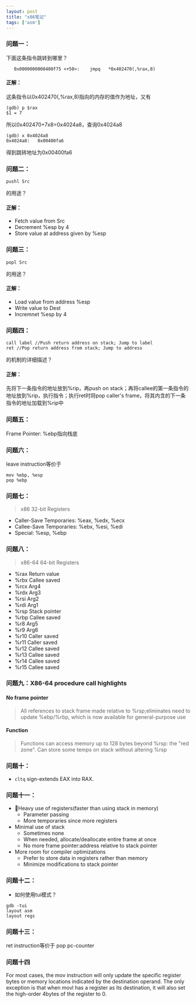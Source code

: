```yaml
---
layout: post
title: "x86笔记"
tags: ['asm']
---
```

### 问题一：
下面这条指令跳转到哪里？
```
   0x0000000000400f75 <+50>:	jmpq   *0x402470(,%rax,8)
```
#### 正解：
这条指令以0x402470(,%rax,8)指向的内存的值作为地址，又有
```
(gdb) p $rax
$1 = 7
```
所以0x402470+7x8=0x4024a8，查询0x4024a8
```
(gdb) x 0x4024a8
0x4024a8:	0x00400fa6
```
得到跳转地址为0x00400fa6
### 问题二：
```
pushl Src
```
的用途？
#### 正解：
- Fetch value from Src
- Decrement %esp by 4
- Store value at address given by %esp
### 问题三：
```
popl Src
```
的用途？
#### 正解：
- Load value from address %esp
- Write value to Dest
- Incremnet %esp by 4
### 问题四：
```
call label //Push return address on stack; Jump to label
ret //Pop return address from stack; Jump to address
```
的机制的详细描述？
#### 正解：
先将下一条指令的地址放到%rip，再push on stack；再将callee的第一条指令的地址放到%rip，执行指令；执行ret时将pop caller's frame，将其内含的下一条指令的地址加载到%rip中
### 问题五：
Frame Pointer: %ebp指向栈底
### 问题六：
leave instruction等价于
```
mov %ebp, %esp
pop %ebp
```
### 问题七：
> x86 32-bit Registers
- Caller-Save Temporaries: %eax, %edx, %ecx
- Callee-Save Temporaries: %ebx, %esi, %edi
- Special: %esp, %ebp

### 问题八：
> x86-64 64-bit Registers
- %rax Return value
- %rbx Callee saved
- %rcx Arg4
- %rdx Arg3
- %rsi Arg2
- %rdi Arg1
- %rsp Stack pointer
- %rbp Callee saved
- %r8 Arg5
- %r9 Arg6
- %r10 Caller saved
- %r11 Caller saved
- %r12 Callee saved
- %r13 Callee saved
- %r14 Callee saved
- %r15 Callee saved

### 问题九：X86-64 procedure call highlights
#### No frame pointer
> All references to stack frame made relative to %rsp;eliminates need to update %ebp/%rbp, which is now available for general-purpose use
#### Function 
> Functions can access memory up to 128 bytes beyond %rsp: the "red zone". Can store some temps on stack without altering %rsp

### 问题十：
- ``cltq`` sign-extends EAX into RAX.

### 问题十一：
- Heavy use of registers(faster than using stack in memory)
    - Parameter passing
    - More temporaries since more registers
- Minimal use of stack
    - Sometimes none
    - When needed, allocate/deallocate entire frame at once
    - No more frame pointer:address relative to stack pointer
- More room for compiler optimizations
    - Prefer to store data in registers rather than memory
    - Minimize modifications to stack pointer

### 问题十二：
- 如何使用tui模式？
```
gdb -tui
layout asm
layout regs
```

### 问题十三：
ret instruction等价于
pop pc-counter

### 问题十四
For most cases, the mov instruction will only update the specific register bytes or memory locations indicated by the destination operand. The only exception is that when movl has a register as its destination, it will also set the high-order 4bytes of the register to 0.